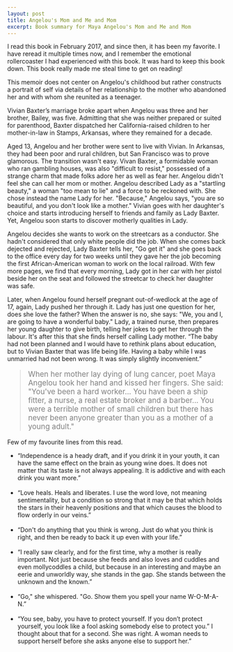 ```yaml
---
layout: post
title: Angelou's Mom and Me and Mom
excerpt: Book summary for Maya Angelou's Mom and Me and Mom
---
```

I read this book in February 2017, and since then, it has been my favorite. I have reread it multiple times now, and I remember the emotional rollercoaster I had experienced with this book. It was hard to keep this book down. This book really made me steal time to get on reading!

This memoir does not center on Angelou's childhood but rather constructs a portrait of self via details of her relationship to the mother who abandoned her and with whom she reunited as a teenager. 

Vivian Baxter’s marriage broke apart when Angelou was three and her brother, Bailey, was five. Admitting that she was neither prepared or suited for parenthood, Baxter dispatched her California-raised children to her mother-in-law in Stamps, Arkansas, where they remained for a decade. 

Aged 13, Angelou and her brother were sent to live with Vivian. In  Arkansas, they had been poor and rural children, but San Francisco was to prove glamorous. The transition wasn't easy. Vivan Baxter, a formidable woman who ran gambling houses, was also "difficult to resist," possessed of a strange charm that made folks adore her as well as fear her. Angelou didn't feel she can call her mom or mother. Angelou described Lady as a "startling beauty," a woman "too mean to lie" and a force to be reckoned with. She chose instead the name Lady for her. "Because," Angelou says, "you are so beautiful, and you don't look like a mother." Vivian goes with her daughter's choice and starts introducing herself to friends and family as Lady Baxter. Yet, Angelou soon starts to discover motherly qualities in Lady.

Angelou decides she wants to work on the streetcars as a conductor. She hadn't considered that only white people did the job. When she comes back dejected and rejected, Lady Baxter tells her, "Go get it" and she goes back to the office every day for two weeks until they gave her the job becoming the first African-American woman to work on the local railroad. With few more pages, we find that every morning, Lady got in her car with her pistol beside her on the seat and followed the streetcar to check her daughter was safe.

Later, when Angelou found herself pregnant out-of-wedlock at the age of 17, again, Lady pushed her through it. Lady has just one question for her, does she love the father? When the answer is no, she says: "We, you and I, are going to have a wonderful baby." Lady, a trained nurse, then prepares her young daughter to give birth, telling her jokes to get her through the labour. It's after this that she finds herself calling Lady mother. “The baby had not been planned and I would have to rethink plans about education, but to Vivian Baxter that was life being life. Having a baby while I was unmarried had not been wrong. It was simply slightly inconvenient.”

<blockquote style="color:grey;font-size:17px;">
When her mother lay dying of lung cancer, poet Maya Angelou took her hand and kissed her fingers. She said: "You've been a hard worker... You have been a ship fitter, a nurse, a real estate broker and a barber... You were a terrible mother of small children but there has never been anyone greater than you as a mother of a young adult."
</blockquote>

Few of my favourite lines from this read.

<ul>
<li> “Independence is a heady draft, and if you drink it in your youth, it can have the same effect on the brain as young wine does. It does not matter that its taste is not always appealing. It is addictive and with each drink you want more.” </li>
<br>
<li> “Love heals. Heals and liberates. I use the word love, not meaning sentimentality, but a condition so strong that it may be that which holds the stars in their heavenly positions and that which causes the blood to flow orderly in our veins.”</li>
<br>
<li> “Don't do anything that you think is wrong. Just do what you think is right, and then be ready to back it up even with your life.”</li>
<br>
<li> “I really saw clearly, and for the first time, why a mother is really important. Not just because she feeds and also loves and cuddles and even mollycoddles a child, but because in an interesting and maybe an eerie and unworldly way, she stands in the gap. She stands between the unknown and the known.”</li>
<br>
<li> “Go," she whispered. "Go. Show them you spell your name W-O-M-A-N.”</li>
<br>
<li> “You see, baby, you have to protect yourself. If you don’t protect yourself, you look like a fool asking somebody else to protect you.” I thought about that for a second. She was right. A woman needs to support herself before she asks anyone else to support her.”</li>
</ul>

